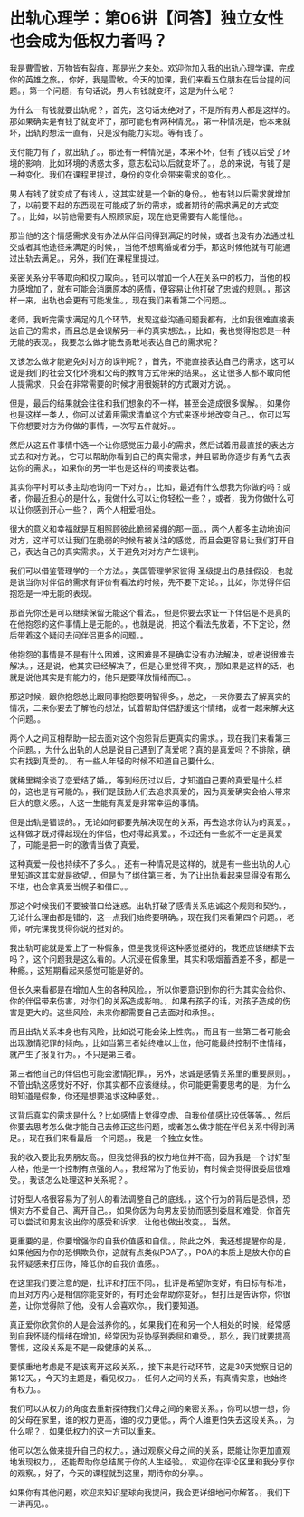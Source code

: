 # 出轨心理学：第06讲【问答】独立女性也会成为低权力者吗？

我是曹雪敏，万物皆有裂痕，那是光之来处。欢迎你加入我的出轨心理学课，完成你的英雄之旅。，你好，我是雪敏。今天的加课，我们来看五位朋友在后台提的问题。，第一个问题，有句话说，男人有钱就变坏，这是为什么呢？

为什么一有钱就要出轨呢？，首先，这句话太绝对了，不是所有男人都是这样的。那如果确实是有钱了就变坏了，那可能也有两种情况。，第一种情况是，他本来就坏，出轨的想法一直有，只是没有能力实现。等有钱了。

支付能力有了，就出轨了。，那还有一种情况是，本来不坏，但有了钱以后受了环境的影响，比如环境的诱惑太多，意志松动以后就变坏了。，总的来说，有钱了是一种变化。我们在课程里提过，身份的变化会带来需求的变化。。

男人有钱了就变成了有钱人，这其实就是一个新的身份。，他有钱以后需求就增加了，以前要不起的东西现在可能成了新的需求，或者期待的需求满足的方式变了。，比如，以前他需要有人照顾家庭，现在他更需要有人能懂他。。

那当他的这个情感需求没有办法从伴侣间得到满足的时候，或者也没有办法通过社交或者其他途径来满足的时候，，当他不想离婚或者分手，那这时候他就有可能通过出轨去满足。，另外，我们在课程里提过。

亲密关系分平等取向和权力取向。，钱可以增加一个人在关系中的权力，当他的权力感增加了，就有可能会消磨原本的感情，便容易让他打破了忠诚的规则。，那这样一来，出轨也会更有可能发生。，现在我们来看第二个问题。。

老师，我听完需求满足的几个环节，发现这些沟通问题我都有，比如我很难直接表达自己的需求，而且总是会误解另一半的真实想法。，比如，我也觉得抱怨是一种无能的表现。，我要怎么做才能去勇敢地表达自己的需求呢？

又该怎么做才能避免对对方的误判呢？，首先，不能直接表达自己的需求，这可以说是我们的社会文化环境和父母的教育方式带来的结果。，这让很多人都不敢向他人提需求，只会在非常需要的时候才用很婉转的方式跟对方说。。

但是，最后的结果就会往往和我们想象的不一样，甚至会造成很多误解。，如果你也是这样一类人，你可以试着用需求清单这个方式来逐步地改变自己。，你可以写下你想要对方为你做的事情，一次写五件就好。。

然后从这五件事情中选一个让你感觉压力最小的需求，然后试着用最直接的表达方式去和对方说。，它可以帮助你看到自己的真实需求，并且帮助你逐步有勇气去表达你的需求。，如果你的另一半也是这样的间接表达者。

其实你平时可以多主动地询问一下对方。，比如，最近有什么想我为你做的吗？或者，你最近担心的是什么，我做什么可以让你轻松一些？，或者，我为你做什么可以让你感到开心一些？，两个人相爱相处。

很大的意义和幸福就是互相照顾彼此脆弱紧绷的那一面。，两个人都多主动地询问对方，这样可以让我们在脆弱的时候有被关注的感觉，而且会更容易让我们打开自己，表达自己的真实需求。，关于避免对对方产生误判。

我们可以借鉴管理学的一个方法。，美国管理学家彼得·圣级提出的悬挂假设，也就是说当你对伴侣的需求有评价有看法的时候，先不要下定论。，比如，你觉得伴侣抱怨是一种无能的表现。

那首先你还是可以继续保留无能这个看法。，但是你要去求证一下伴侣是不是真的在他抱怨的这件事情上是无能的。，也就是说，把这个看法先放着，不下定论，然后带着这个疑问去问伴侣更多的问题。。

他抱怨的事情是不是有什么困难，这困难是不是确实没有办法解决，或者说很难去解决。，还是说，他其实已经解决了，但是心里觉得不爽。，那如果是这样的话，也就是说他其实是有能力的，他只是要释放情绪而已。。

那这时候，跟你抱怨总比跟同事抱怨要明智得多。，总之，一来你要去了解真实的情况，二来你要去了解他的想法，试着帮助伴侣舒缓这个情绪，或者一起来解决这个问题。。

两个人之间互相帮助一起去面对这个抱怨背后更真实的需求。，现在我们来看第三个问题。，为什么出轨的人总是说自己遇到了真爱呢？真的是真爱吗？不排除，确实有找到真爱的。，有一些人年轻的时候不知道自己要什么。

就稀里糊涂谈了恋爱结了婚。，等到经历过以后，才知道自己要的真爱是什么样的，这也是有可能的。，我们是鼓励人们去追求真爱的，因为真爱确实会给人带来巨大的意义感。，人这一生能有真爱是非常幸运的事情。

但是出轨是错误的。，无论如何都要先解决现在的关系，再去追求你认为的真爱。，这样做才既对得起现在的伴侣，也对得起真爱。，不过还有一些就不一定是真爱了，可能是把一时的激情当做了真爱。

这种真爱一般也持续不了多久。，还有一种情况是这样的，就是有一些出轨的人心里知道这其实就是欲望。，但是为了绑住第三者，为了让出轨看起来显得没有那么不堪，也会拿真爱当幌子和借口。。

那这个时候我们不要被借口给迷惑。出轨打破了感情关系忠诚这个规则和契约。，无论什么理由都是错的，这一点我们始终要明确。，现在我们来看第四个问题。，老师，听完课我觉得你说的挺对的。

我出轨可能就是爱上了一种假象，但是我觉得这种感觉挺好的，我还应该继续下去吗？，这个问题我是这么看的。人沉浸在假象里，其实和吸烟蓄酒差不多，都是一种瘾。，这短期看起来感觉可能是好的。

但长久来看都是在增加人生的各种风险。，所以你要意识到你的行为其实会给你、你的伴侣带来伤害，对你们的关系造成影响。，如果有孩子的话，对孩子造成的伤害是更大的。这些风险，未来你都需要自己去面对和承担。。

而且出轨关系本身也有风险，比如说可能会染上性病。，而且有一些第三者可能会出现激情犯罪的倾向。，比如当第三者始终难以上位，他可能最终控制不住情绪，就产生了报复行为。，不只是第三者。

第三者他自己的伴侣也可能会激情犯罪。，另外，忠诚是感情关系里的重要原则。，不管出轨这感觉好不好，你其实都不应该继续。，你可能更需要思考的是，为什么明知道是假象，你还是想要追求这种感觉。。

这背后真实的需求是什么？比如感情上觉得空虚、自我价值感比较低等等。，然后你要去思考怎么做才能自己去修正这些问题，或者怎么做才能在伴侣关系中得到满足。，现在我们来看最后一个问题。，我是一个独立女性。

我的收入要比我男朋友高。，但我觉得我的权力地位并不高，因为我是一个讨好型人格，他是一个控制有点强的人。，我经常为了他妥协，有时候会觉得很委屈很难受。，我该怎么处理这种关系呢？。

讨好型人格很容易为了别人的看法调整自己的底线。，这个行为的背后是恐惧，恐惧对方不爱自己、离开自己。，如果你因为向男友妥协而感到委屈和难受，你首先可以尝试和男友说出你的感受和诉求，让他也做出改变。，当然。

更重要的是，你要增强你的自我价值感和自信。，除此之外，我还想提醒你的是，如果他因为你的恐惧欺负你，这就有点类似POA了。，POA的本质上是放大你的自我怀疑感来打压你，降低你的自我价值感。。

在这里我们要注意的是，批评和打压不同。，批评是希望你变好，有目标有标准，而且对方内心是相信你能变好的，有时还会帮助你变好。，但打压是告诉你，你很差，让你觉得除了他，没有人会喜欢你。，我们要知道。

真正爱你欣赏你的人是会滋养你的。，如果我们在和另一个人相处的时候，经常感到自我怀疑的情绪在增加，经常因为妥协感到委屈和难受。，那么，我们就要提高警惕，这段关系是不是一段健康的关系。。

要慎重地考虑是不是该离开这段关系。，接下来是行动环节，这是30天觉察日记的第12天。，今天的主题是，看见权力。，任何人之间的关系，有真情实意，也始终有权力。。

我们可以从权力的角度去重新探待我们父母之间的亲密关系。，你可以想一想，你的父母在家里，谁的权力更高，谁的权力更低。，两个人谁更怕失去这段关系。，为什么呢？，如果低权力的这一方可以重来。

他可以怎么做来提升自己的权力。，通过观察父母之间的关系，既能让你更加直观地发现权力，，还能帮助你总结属于你的人生经验。，欢迎你在评论区里和我分享你的观察。，好了，今天的课程就到这里，期待你的分享。。

如果你有其他问题，欢迎来知识星球向我提问，我会更详细地问你解答。，我们下一讲再见。。